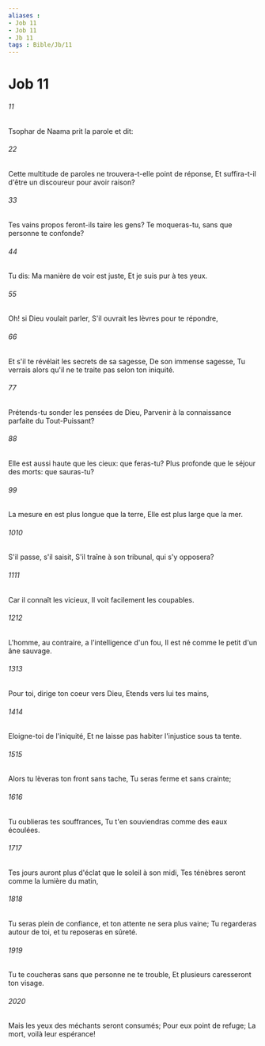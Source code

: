 ```yaml
---
aliases : 
- Job 11
- Job 11
- Jb 11
tags : Bible/Jb/11
---
```


# Job 11

###### 11
Tsophar de Naama prit la parole et dit:
###### 22
Cette multitude de paroles ne trouvera-t-elle point de réponse, Et suffira-t-il d'être un discoureur pour avoir raison?
###### 33
Tes vains propos feront-ils taire les gens? Te moqueras-tu, sans que personne te confonde?
###### 44
Tu dis: Ma manière de voir est juste, Et je suis pur à tes yeux.
###### 55
Oh! si Dieu voulait parler, S'il ouvrait les lèvres pour te répondre,
###### 66
Et s'il te révélait les secrets de sa sagesse, De son immense sagesse, Tu verrais alors qu'il ne te traite pas selon ton iniquité.
###### 77
Prétends-tu sonder les pensées de Dieu, Parvenir à la connaissance parfaite du Tout-Puissant?
###### 88
Elle est aussi haute que les cieux: que feras-tu? Plus profonde que le séjour des morts: que sauras-tu?
###### 99
La mesure en est plus longue que la terre, Elle est plus large que la mer.
###### 1010
S'il passe, s'il saisit, S'il traîne à son tribunal, qui s'y opposera?
###### 1111
Car il connaît les vicieux, Il voit facilement les coupables.
###### 1212
L'homme, au contraire, a l'intelligence d'un fou, Il est né comme le petit d'un âne sauvage.
###### 1313
Pour toi, dirige ton coeur vers Dieu, Etends vers lui tes mains,
###### 1414
Eloigne-toi de l'iniquité, Et ne laisse pas habiter l'injustice sous ta tente.
###### 1515
Alors tu lèveras ton front sans tache, Tu seras ferme et sans crainte;
###### 1616
Tu oublieras tes souffrances, Tu t'en souviendras comme des eaux écoulées.
###### 1717
Tes jours auront plus d'éclat que le soleil à son midi, Tes ténèbres seront comme la lumière du matin,
###### 1818
Tu seras plein de confiance, et ton attente ne sera plus vaine; Tu regarderas autour de toi, et tu reposeras en sûreté.
###### 1919
Tu te coucheras sans que personne ne te trouble, Et plusieurs caresseront ton visage.
###### 2020
Mais les yeux des méchants seront consumés; Pour eux point de refuge; La mort, voilà leur espérance!

